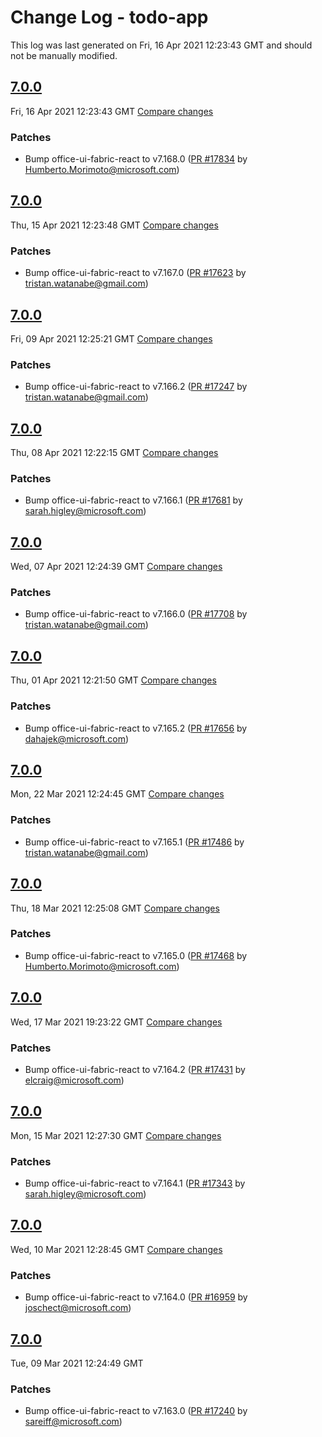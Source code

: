 # Change Log - todo-app

This log was last generated on Fri, 16 Apr 2021 12:23:43 GMT and should not be manually modified.

<!-- Start content -->

## [7.0.0](https://github.com/microsoft/fluentui/tree/todo-app_v7.0.0)

Fri, 16 Apr 2021 12:23:43 GMT 
[Compare changes](https://github.com/microsoft/fluentui/compare/todo-app_v7.0.0..todo-app_v7.0.0)

### Patches

- Bump office-ui-fabric-react to v7.168.0 ([PR #17834](https://github.com/microsoft/fluentui/pull/17834) by Humberto.Morimoto@microsoft.com)

## [7.0.0](https://github.com/microsoft/fluentui/tree/todo-app_v7.0.0)

Thu, 15 Apr 2021 12:23:48 GMT 
[Compare changes](https://github.com/microsoft/fluentui/compare/todo-app_v7.0.0..todo-app_v7.0.0)

### Patches

- Bump office-ui-fabric-react to v7.167.0 ([PR #17623](https://github.com/microsoft/fluentui/pull/17623) by tristan.watanabe@gmail.com)

## [7.0.0](https://github.com/microsoft/fluentui/tree/todo-app_v7.0.0)

Fri, 09 Apr 2021 12:25:21 GMT 
[Compare changes](https://github.com/microsoft/fluentui/compare/todo-app_v7.0.0..todo-app_v7.0.0)

### Patches

- Bump office-ui-fabric-react to v7.166.2 ([PR #17247](https://github.com/microsoft/fluentui/pull/17247) by tristan.watanabe@gmail.com)

## [7.0.0](https://github.com/microsoft/fluentui/tree/todo-app_v7.0.0)

Thu, 08 Apr 2021 12:22:15 GMT 
[Compare changes](https://github.com/microsoft/fluentui/compare/todo-app_v7.0.0..todo-app_v7.0.0)

### Patches

- Bump office-ui-fabric-react to v7.166.1 ([PR #17681](https://github.com/microsoft/fluentui/pull/17681) by sarah.higley@microsoft.com)

## [7.0.0](https://github.com/microsoft/fluentui/tree/todo-app_v7.0.0)

Wed, 07 Apr 2021 12:24:39 GMT 
[Compare changes](https://github.com/microsoft/fluentui/compare/todo-app_v7.0.0..todo-app_v7.0.0)

### Patches

- Bump office-ui-fabric-react to v7.166.0 ([PR #17708](https://github.com/microsoft/fluentui/pull/17708) by tristan.watanabe@gmail.com)

## [7.0.0](https://github.com/microsoft/fluentui/tree/todo-app_v7.0.0)

Thu, 01 Apr 2021 12:21:50 GMT 
[Compare changes](https://github.com/microsoft/fluentui/compare/todo-app_v7.0.0..todo-app_v7.0.0)

### Patches

- Bump office-ui-fabric-react to v7.165.2 ([PR #17656](https://github.com/microsoft/fluentui/pull/17656) by dahajek@microsoft.com)

## [7.0.0](https://github.com/microsoft/fluentui/tree/todo-app_v7.0.0)

Mon, 22 Mar 2021 12:24:45 GMT 
[Compare changes](https://github.com/microsoft/fluentui/compare/todo-app_v7.0.0..todo-app_v7.0.0)

### Patches

- Bump office-ui-fabric-react to v7.165.1 ([PR #17486](https://github.com/microsoft/fluentui/pull/17486) by tristan.watanabe@gmail.com)

## [7.0.0](https://github.com/microsoft/fluentui/tree/todo-app_v7.0.0)

Thu, 18 Mar 2021 12:25:08 GMT 
[Compare changes](https://github.com/microsoft/fluentui/compare/todo-app_v7.0.0..todo-app_v7.0.0)

### Patches

- Bump office-ui-fabric-react to v7.165.0 ([PR #17468](https://github.com/microsoft/fluentui/pull/17468) by Humberto.Morimoto@microsoft.com)

## [7.0.0](https://github.com/microsoft/fluentui/tree/todo-app_v7.0.0)

Wed, 17 Mar 2021 19:23:22 GMT 
[Compare changes](https://github.com/microsoft/fluentui/compare/todo-app_v7.0.0..todo-app_v7.0.0)

### Patches

- Bump office-ui-fabric-react to v7.164.2 ([PR #17431](https://github.com/microsoft/fluentui/pull/17431) by elcraig@microsoft.com)

## [7.0.0](https://github.com/microsoft/fluentui/tree/todo-app_v7.0.0)

Mon, 15 Mar 2021 12:27:30 GMT 
[Compare changes](https://github.com/microsoft/fluentui/compare/todo-app_v7.0.0..todo-app_v7.0.0)

### Patches

- Bump office-ui-fabric-react to v7.164.1 ([PR #17343](https://github.com/microsoft/fluentui/pull/17343) by sarah.higley@microsoft.com)

## [7.0.0](https://github.com/microsoft/fluentui/tree/todo-app_v7.0.0)

Wed, 10 Mar 2021 12:28:45 GMT 
[Compare changes](https://github.com/microsoft/fluentui/compare/todo-app_v7.0.0..todo-app_v7.0.0)

### Patches

- Bump office-ui-fabric-react to v7.164.0 ([PR #16959](https://github.com/microsoft/fluentui/pull/16959) by joschect@microsoft.com)

## [7.0.0](https://github.com/microsoft/fluentui/tree/todo-app_v7.0.0)

Tue, 09 Mar 2021 12:24:49 GMT

### Patches

- Bump office-ui-fabric-react to v7.163.0 ([PR #17240](https://github.com/microsoft/fluentui/pull/17240) by sareiff@microsoft.com)
